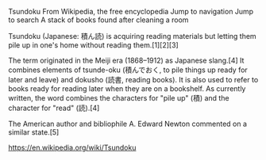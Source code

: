 Tsundoku
From Wikipedia, the free encyclopedia
Jump to navigation
Jump to search
A stack of books found after cleaning a room

Tsundoku (Japanese: 積ん読) is acquiring reading materials but letting them pile up in one's home without reading them.[1][2][3]

The term originated in the Meiji era (1868–1912) as Japanese slang.[4] It combines elements of tsunde-oku (積んでおく, to pile things up ready for later and leave) and dokusho (読書, reading books). It is also used to refer to books ready for reading later when they are on a bookshelf. As currently written, the word combines the characters for "pile up" (積) and the character for "read" (読).[4]

The American author and bibliophile A. Edward Newton commented on a similar state.[5] 

https://en.wikipedia.org/wiki/Tsundoku